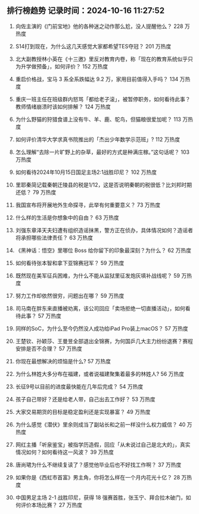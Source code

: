 
## 排行榜趋势 记录时间：2024-10-16 11:27:52
  
  1. 向佐主演的《门前宝地》他的各种迷之动作那么尬，没人提醒他么？ 228 万热度
    
  2. S14打到现在，为什么这几天感觉大家都希望TES夺冠？ 201 万热度
    
  3. 北大副教授林小英在《十三邀》里反对教育内卷，称「现在的教育系统似乎只为升学做预备」，如何评价？ 152 万热度
    
  4. 重启价格战，宝马 3 系全系跌幅达 9.2 万，家用目前值得入手吗？ 134 万热度
    
  5. 重庆一班主任在班级群内怒骂「都给老子滚」，被暂停职务，如何看待此事？教师情绪崩溃时该如何排解？ 124 万热度
    
  6. 为什么野猫的狩猎食谱上没有牛、羊、鹿、鸵鸟，但猫粮很爱加呢？ 113 万热度
    
  7. 如何评价清华大学求真书院推出的「杰出少年数学示范班」? 112 万热度
    
  8. 怎么理解“去除一片旷野上的杂草，最好的方式是种满庄稼。”这句话呢？ 103 万热度
    
  9. 如何看待2024年10月15日国足主场2:1战胜印尼？ 102 万热度
    
  10. 里耶秦简记载秦朝迁陵县的税是1/12，这是否说明秦朝的税很低？比刘邦时期还低？ 79 万热度
    
  11. 我国宣布将开展地外生命探寻，此举有何重要意义？ 73 万热度
    
  12. 什么样的生活是你想象中的自由？ 63 万热度
    
  13. 刘强东章泽天夫妇遭有组织造谣抹黑，警方正在侦办，具体情况如何？造谣者将承担哪些法律责任？ 63 万热度
    
  14. 《黑神话：悟空》里哪位 Boss 给你留下的印象最深刻？为什么？ 62 万热度
    
  15. 如何看待张本智和拿下亚锦赛冠军？ 59 万热度
    
  16. 既然现在美军征兵困难，为什么不能从监狱里征发炮灰填补战线呢？ 59 万热度
    
  17. 努力工作却依然很穷，问题出在哪？ 59 万热度
    
  18. 司马南在胖东来直播被劝离，该公司回应「卖场拒绝一切直播活动」，如何看待此事？ 57 万热度
    
  19. 同样的SoC，为什么至今仍然没人成功给iPad Pro装上macOS？ 57 万热度
    
  20. 王楚钦、孙颖莎、王曼昱全部退出全锦赛，为何国乒几大主力纷纷退赛？赛程安排是否不合理？ 57 万热度
    
  21. 你现在最想解决的烦恼是什么? 57 万热度
    
  22. 为什么林姓大多分布在福建，或者说福建聚集着最多的林姓人? 56 万热度
    
  23. 长征9号以目前的进度最快能在几年后完成？ 54 万热度
    
  24. 孩子自己带好？还是给老人带，自己出去工作好？ 53 万热度
    
  25. 大家交易期货的目标是稳定盈利还是实现暴富？ 49 万热度
    
  26. 为什么感觉《潜伏》里余则成当了副站长和之前一样没什么权力威信？ 40 万热度
    
  27. 网红主播「听泉鉴宝」被指学历造假，回应「从未说过自己是北大的」，真实情况如何？如何看待这一风波？ 39 万热度
    
  28. 唐尚珺为什么不继续复读了？感觉他毕业后也不好找工作啊？ 37 万热度
    
  29. 如果你是《西虹市首富》男主角，你将怎么样在一个月内花光十亿？ 28 万热度
    
  30. 中国男足主场 2-1 战胜印尼，获得 18 强赛首胜，张玉宁、拜合拉木破门，如何评价本场比赛？ 27 万热度
    